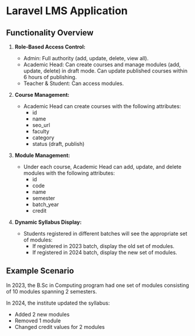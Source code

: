 # Laravel LMS Application 


## Functionality Overview

1. **Role-Based Access Control:**
   - Admin: Full authority (add, update, delete, view all).
   - Academic Head: Can create courses and manage modules (add, update, delete) in draft mode. Can update published courses within 6 hours of publishing.
   - Teacher & Student: Can access modules.

2. **Course Management:**
   - Academic Head can create courses with the following attributes:
     - id
     - name
     - seo_url
     - faculty
     - category
     - status (draft, publish)

3. **Module Management:**
   - Under each course, Academic Head can add, update, and delete modules with the following attributes:
     - id
     - code
     - name
     - semester
     - batch_year
     - credit

4. **Dynamic Syllabus Display:**
   - Students registered in different batches will see the appropriate set of modules:
     - If registered in 2023 batch, display the old set of modules.
     - If registered in 2024 batch, display the new set of modules.

## Example Scenario

In 2023, the B.Sc in Computing program had one set of modules consisting of 10 modules spanning 2 semesters.

In 2024, the institute updated the syllabus:
   - Added 2 new modules
   - Removed 1 module
   - Changed credit values for 2 modules